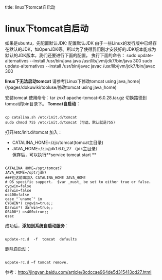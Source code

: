 title: linux下tomcat自启动 

#  linux下tomcat自启动 
如果是ubuntu，先配置默认JDK:
配置默认JDK
由于一些Linux的发行版中已经存在默认的JDK，如OpenJDK等。所以为了使得我们刚才安装好的JDK版本能成为默认的JDK版本，我们还要进行下面的配置。
执行下面的命令：
sudo update-alternatives --install /usr/bin/java java /usr/lib/jvm/jdk7/bin/java 300 
sudo update-alternatives --install /usr/bin/javac javac /usr/lib/jvm/jdk7/bin/javac 300

**linux下无法启动tomcat** 请参考[Linux下修改tomcat using java_home](/pages/dokuwiki/tooluse/修改tomcat using java_home)

安装tomcat 使用命令：tar zvxf apache-tomcat-6.0.28.tar.gz
切换路径到tomcat的bin目录下。
**Tomcat自启动：**
```

cp catalina.sh /etc/init.d/tomcat
sudo chmod 755 /etc/init.d/tomcat (可选，默认就是755)

```
打开/etc/init.d/tomcat
加入：
  * CATALINA_HOME=/zjc/tomcat(tomcat主目录)
  * JAVA_HOME=/zjc/jdk1.6.0_27 （jdk主目录）  
保存后，可以执行**service tomcat start ** 
```

CATALINA_HOME=/opt/tomcat7
JAVA_HOME=/opt/jdk7
###在这前面加入 CATALINA_HOME JAVA_HOME
# OS specific support.  $var _must_ be set to either true or false.
cygwin=false
darwin=false
os400=false
case "`uname`" in
CYGWIN*) cygwin=true;;
Darwin*) darwin=true;;
OS400*) os400=true;;
esac

```
成功后，**添加到系统自启动服务**：
```

update-rc.d  -f  tomcat  defaults

```
删除自启动：
```

udpate-rc.d –f tomcat remove.

```

参考：http://jingyan.baidu.com/article/8cdccae964de5d315413cd27.html